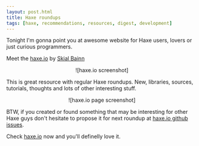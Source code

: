 ```yaml
---
layout: post.html
title: Haxe roundups
tags: [haxe, recommendations, resources, digest, development]
---
```


Tonight I'm gonna point you at awesome website for Haxe users, lovers or just curious programmers.

Meet the [haxe.io] by [Skial Bainn]

<center>![haxe.io screenshot]</center>

This is great resource with regular Haxe roundups. New, libraries, sources, tutorials, thoughts and lots of other interesting stuff.

<center>![haxe.io page screenshot]</center>

BTW, if you created or found something that may be interesting for other Haxe guys don't hesitate to propose it for next roundup at [haxe.io github issues].

Check [haxe.io] now and you'll definelly love it.


[haxe.io]: http://haxe.io/
[Skial Bainn]: https://github.com/skial
[haxe.io screenshot]: https://lh6.googleusercontent.com/8-MprUdwu65T2AEWUm5ot-rVCNJGqD-IQOU-VxuwzD5k0Z534VWvZVaBhz5jN3ywwMSqIA
[haxe.io page screenshot]: https://lh3.googleusercontent.com/PFIFz2r4bI7EapakjOTdc7g7JObT-EM_Gal5jm3Del1T_QpgKYIaa80ko0jdDXP48MTQwQ
[haxe.io github issues]: https://github.com/skial/haxe.io/issues